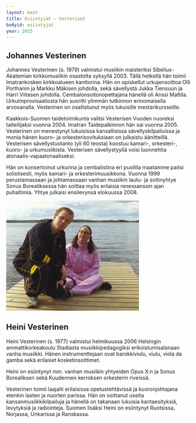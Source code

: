 ```yaml
---
layout: main
title: Esiintyjät – Vesteriset
bodyid: esiintyjat
year: 2015
---
```

## Johannes Vesterinen

Johannes Vesterinen (s. 1979) valmistui musiikin maisteriksi Sibelius-Akatemian kirkkomusiikin osastolta syksyllä 2003. Tällä hetkellä hän toimii Imatrankosken kirkkoalueen kanttorina. Hän on opiskellut urkujensoittoa Olli Porthanin ja Markku Mäkisen johdolla, sekä sävellystä Jukka Tiensuun ja Harri Viitasen johdolla. Cembalonsoitonopettajana hänellä oli Anssi Mattila. Urkuimprovisaatiosta hän suoritti ylimmän tutkinnon erinomaisella arvosanalla. Vesterinen on osallistunut myös lukuisille mestarikursseille.

Kaakkois-Suomen taidetoimikunta valitsi Vesterisen Vuoden nuoreksi taiteilijaksi vuonna 2004. Imatran Taidepalkinnon hän sai vuonna 2005. Vesterinen on menestynyt lukuisissa kansallisissa sävellyskilpailuissa ja monia hänen kuoro- ja orkesterisovituksiaan on julkaistu äänitteillä. Vesterisen sävellystuotanto (yli 60 teosta) koostuu kamari-, orkesteri-, kuoro- ja urkumusiikista. Vesterisen sävellystyyliä voisi luonnehtia atonaalis-vapaatonaaliseksi.

Hän on konsertoinut urkurina ja cembalistina eri puolilla maatamme paitsi solistisesti, myös kamari- ja orkesterimuusikkona. Vuonna 1999 perustamassaan ja johtamassaan vanhan musiikin laulu- ja soitinyhtye Sonus Borealiksessa hän soittaa myös erilaisia renessanssin ajan puhaltimia. Yhtye julkaisi ensilevynsä elokuussa 2008.

![Vesteriset](vesteriset-pieni.jpg)

## Heini Vesterinen<a name="heini"></a>

Heini Vesterinen (s. 1977) valmistui helmikuussa 2006 Helsingin ammattikorkeakoulu Stadiasta musiikkipedagogiksi erikoistumisalanaan vanha musiikki. Hänen instrumenttejaan ovat barokkiviulu, viulu, viola da gamba sekä erilaiset kosketinsoittimet.

Heini on esiintynyt mm. vanhan musiikin yhtyeiden Opus X:n ja Sonus Borealiksen sekä Kuudennen kerroksen orkesterin riveissä.

Vesterinen toimii laajalti erilaisissa opetustehtävissä ja kuoronjohtajana etenkin lasten ja nuorten parissa. Hän on voittanut useita kansanmusiikkikilpailuja ja hänellä on takanaan lukuisia kantaesityksiä, levytyksiä ja radiointeja. Suomen lisäksi Heini on esiintynyt Ruotsissa, Norjassa, Unkarissa ja Ranskassa.